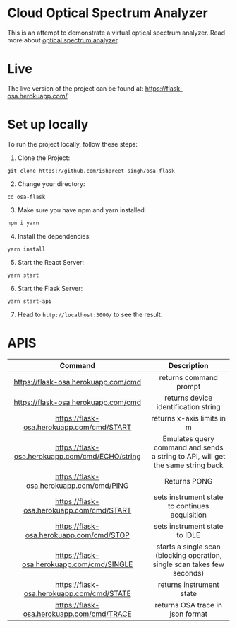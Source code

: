 # Cloud Optical Spectrum Analyzer

This is an attempt to demonstrate a virtual optical spectrum analyzer. Read more about [optical spectrum analyzer](https://www.exfo.com/en/resources/videos/product-demos/simple-intuitive-optical-spectrum-analysis/).

# Live
The live version of the project can be found at: https://flask-osa.herokuapp.com/


# Set up locally

To run the project locally, follow these steps:

1. Clone the Project:
   
```
git clone https://github.com/ishpreet-singh/osa-flask
```


2. Change your directory:
   
```
cd osa-flask
```


3. Make sure you have npm and yarn installed:

```
npm i yarn
```


4. Install the dependencies:

```
yarn install
```


5. Start the React Server:

```
yarn start
```


6. Start the Flask Server:

```
yarn start-api
```

7. Head to `http://localhost:3000/` to see the result.


# APIS

|                     Command                     |                               Description                                   |
|:-----------------------------------------------:|:-------------------------------------------------------------------------------:|
|       https://flask-osa.herokuapp.com/cmd       |                              returns command prompt                             |
|       https://flask-osa.herokuapp.com/cmd       |                       returns device identification string                      |
|    https://flask-osa.herokuapp.com/cmd/START    |                            returns x-axis limits in m                           |
| https://flask-osa.herokuapp.com/cmd/ECHO/string | Emulates query command and sends a string to API, will get the same string back |
|     https://flask-osa.herokuapp.com/cmd/PING    |                                   Returns PONG                                  |
|    https://flask-osa.herokuapp.com/cmd/START    |                  sets instrument state to continues acquisition                 |
|     https://flask-osa.herokuapp.com/cmd/STOP    |                          sets instrument state to IDLE                          |
|    https://flask-osa.herokuapp.com/cmd/SINGLE   |     starts a single scan (blocking operation, single scan takes few seconds)    |
|    https://flask-osa.herokuapp.com/cmd/STATE    |                             returns instrument state                            |
|    https://flask-osa.herokuapp.com/cmd/TRACE    |                         returns OSA trace in json format                        |
